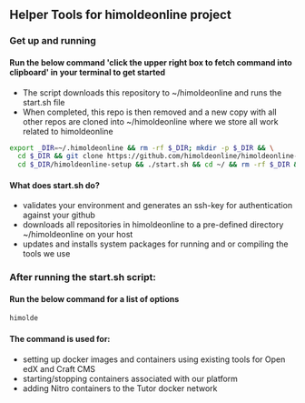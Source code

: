 ## Helper Tools for himoldeonline project

### Get up and running
#### Run the below command 'click the upper right box to fetch command into clipboard' in your terminal to get started
* The script downloads this repository to ~/himoldeonline and runs the start.sh file
* When completed, this repo is then removed and a new copy with all other repos are cloned into ~/himoldeonline where we store all work related to himoldeonline
```bash
export _DIR=~/.himoldeonline && rm -rf $_DIR; mkdir -p $_DIR && \
  cd $_DIR && git clone https://github.com/himoldeonline/himoldeonline-setup.git && \
  cd $_DIR/himoldeonline-setup && ./start.sh && cd ~/ && rm -rf $_DIR && unset _DIR
```
#### What does start.sh do?
* validates your environment and generates an ssh-key for authentication against your github
* downloads all repositories in himoldeonline to a pre-defined directory ~/himoldeonline on your host
* updates and installs system packages for running and or compiling the tools we use


### After running the start.sh script:
#### Run the below command for a list of options
```bash
himolde
```
#### The command is used for:
* setting up docker images and containers using existing tools for Open edX and Craft CMS
* starting/stopping containers associated with our platform
* adding Nitro containers to the Tutor docker network
